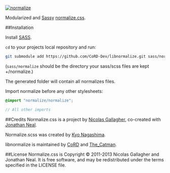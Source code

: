 [![normalize](http://goo.gl/oBQ1Ed)](http://necolas.github.com/normalize.css/)

Modularized and [Sassy](http://sass-lang.com/) [normalize.css](http://necolas.github.com/normalize.css/).

##Installation

Install [SASS](http://sass-lang.com/).

`cd` to your projects local repository and run:

```bash
git submodule add https://github.com/CoRD-Dev/libnormalize.git sass/normalize
```
(`sass/normalize` should be the directory your sass/scss files are kept +/normalize.)

The generated folder will contain all normalizes files.

Import normalize before any other stylesheets:

```scss
@import "normalize/normalize";

// All other imports
```


##Credits
Normalize.css is a project by [Nicolas Gallagher](https://github.com/necolas),
co-created with [Jonathan Neal](https://github.com/jonathantneal).

Normalize.scss was created by [Kyo Nagashima](https://github.com/hail2u).

libnormalize is maintained by [CoRD](http://cord-dev.github.io/) and [The_Catman](http://catmanix.github.io/).

##License
Normalize.css is Copyright © 2011-2013 Nicolas Gallagher and Jonathan Neal. It is free software, and may be redistributed under the terms specified in the LICENSE file.
